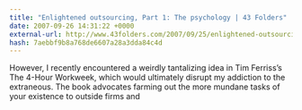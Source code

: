 ```yaml
---
title: "Enlightened outsourcing, Part 1: The psychology | 43 Folders"
date: 2007-09-26 14:31:22 +0000
external-url: http://www.43folders.com/2007/09/25/enlightened-outsourcing-1
hash: 7aebbf9b8a768de6607a28a3dda84c4d
---
```


However, I recently encountered a weirdly tantalizing idea in Tim Ferriss’s The 4-Hour Workweek, which would ultimately disrupt my addiction to the extraneous. The book advocates farming out the more mundane tasks of your existence to outside firms and
